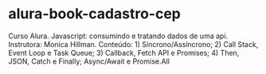 # alura-book-cadastro-cep
Curso Alura. Javascript: consumindo e tratando dados de uma api. Instrutora: Monica Hillman. Conteúdo: 1) Síncrono/Assíncrono; 2) Call Stack, Event Loop e Task Queue; 3) Callback, Fetch API e Promises; 4) Then, JSON, Catch e Finally; Async/Await e Promise.All
